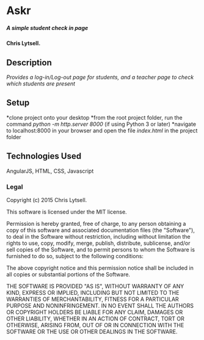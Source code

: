# Askr

##### _A simple student check in page_

#### Chris Lytsell.

## Description

_Provides a log-in/Log-out page for students, and a teacher page to check which students are present_

## Setup

*clone project onto your desktop
*from the root project folder, run the command _python -m http.server 8000_ (if using Python 3 or later)
*navigate to localhost:8000 in your browser and open the file _index.html_ in the project folder


## Technologies Used
AngularJS, HTML, CSS, Javascript


### Legal

Copyright (c) 2015 Chris Lytsell.  

This software is licensed under the MIT license.

Permission is hereby granted, free of charge, to any person obtaining a copy
of this software and associated documentation files (the "Software"), to deal
in the Software without restriction, including without limitation the rights
to use, copy, modify, merge, publish, distribute, sublicense, and/or sell
copies of the Software, and to permit persons to whom the Software is
furnished to do so, subject to the following conditions:

The above copyright notice and this permission notice shall be included in
all copies or substantial portions of the Software.

THE SOFTWARE IS PROVIDED "AS IS", WITHOUT WARRANTY OF ANY KIND, EXPRESS OR
IMPLIED, INCLUDING BUT NOT LIMITED TO THE WARRANTIES OF MERCHANTABILITY,
FITNESS FOR A PARTICULAR PURPOSE AND NONINFRINGEMENT. IN NO EVENT SHALL THE
AUTHORS OR COPYRIGHT HOLDERS BE LIABLE FOR ANY CLAIM, DAMAGES OR OTHER
LIABILITY, WHETHER IN AN ACTION OF CONTRACT, TORT OR OTHERWISE, ARISING FROM,
OUT OF OR IN CONNECTION WITH THE SOFTWARE OR THE USE OR OTHER DEALINGS IN
THE SOFTWARE.